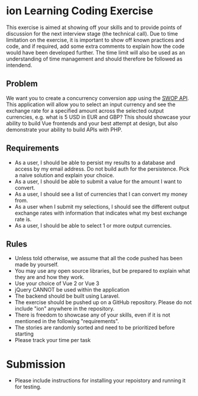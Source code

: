 # ion Learning Coding Exercise
This exercise is aimed at showing off your skills and to provide points of discussion for the next interview stage (the technical call). Due to time limitation on the exercise, it is important to show off known practices and code, and if required, add some extra comments to explain how the code would have been developed further. The time limit will also be used as an understanding of time management and should therefore be followed as intendend.

## Problem

We want you to create a concurrency conversion app using the [SWOP API](https://swop.cx/documentation/common). This application will allow you to select an input currency and see the exchange rate for a specified amount across the selected output currencies, e.g. what is 5 USD in EUR and GBP? This should showcase your ability to build Vue frontends and your best attempt at design, but also demonstrate your ability to build APIs with PHP.

## Requirements

* As a user, I should be able to persist my results to a database and access by my email address. Do not build auth for the persistence. Pick a naive solution and explain your choice.
* As a user, I should be able to submit a value for the amount I want to convert.
* As a user, I should see a list of currencies that I can convert my money from.
* As a user when I submit my selections, I should see the different output exchange rates with information that indicates what my best exchange rate is.
* As a user, I should be able to select 1 or more output currencies.

## Rules
- Unless told otherwise, we assume that all the code pushed has been made by yourself.
- You may use any open source libraries, but be prepared to explain what they are and how they work.
- Use your choice of Vue 2 or Vue 3
- jQuery CANNOT be used within the application
- The backend should be built using Laravel.
- The exercise should be pushed up on a GitHub repository. Please do not include "ion" anywhere in the repository.
- There is freedom to showcase any of your skills, even if it is not mentioned in the following "requirements".
- The stories are randomly sorted and need to be prioritized before starting
- Please track your time per task

# Submission
* Please include instructions for installing your repoistory and running it for testing.
